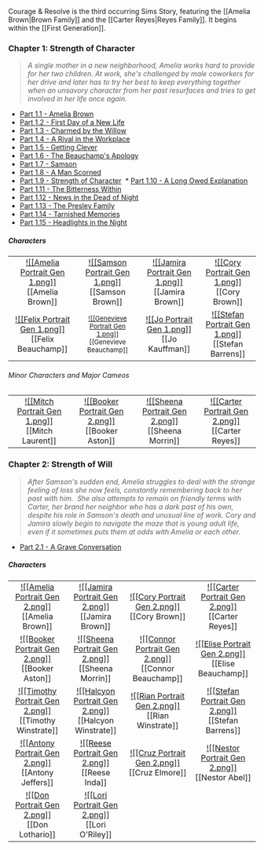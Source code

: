 Courage & Resolve is the third occurring Sims Story, featuring the [[Amelia Brown|Brown Family]] and the [[Carter Reyes|Reyes Family]]. It begins within the [[First Generation]]. 

### Chapter 1: Strength of Character
>*A single mother in a new neighborhood, Amelia works hard to provide for her two children. At work, she's challenged by male coworkers for her drive and later has to try her best to keep everything together when an unsavory character from her past resurfaces and tries to get involved in her life once again.*

* [Part 1.1 - Amelia Brown](https://thesimsofstories.weebly.com/11---amelia-brown.html)
* [Part 1.2 - First Day of a New Life](https://thesimsofstories.weebly.com/12---first-day-of-a-new-life.html)  
* [​Part 1.3 - Charmed by the Willow](https://thesimsofstories.weebly.com/13---charmed-by-the-willow.html)
* [Part 1.4 - A Rival in the Workplace](https://thesimsofstories.weebly.com/14---a-rival-in-the-workplace.html)  
* [​Part 1.5 - Getting Clever](https://thesimsofstories.weebly.com/15---getting-clever.html)  
* [​Part 1.6 - The Beauchamp's Apology](https://thesimsofstories.weebly.com/16---the-beauchamps-apology.html)  
* [​Part 1.7 - Samson](https://thesimsofstories.weebly.com/17---samson.html)  
* [​Part 1.8 - A Man Scorned](https://thesimsofstories.weebly.com/18---a-man-scorned.html)
* [​Part 1.9 - Strength of Character](https://thesimsofstories.weebly.com/19---strength-of-character.html)
 * [Part 1.10 - A Long Owed Explanation](https://thesimsofstories.weebly.com/110---a-long-owed-explanation.html)  
* [Part 1.11 - The Bitterness Within](https://thesimsofstories.weebly.com/111---the-bitterness-within.html)  
* [Part 1.12 - News in the Dead of Night](https://thesimsofstories.weebly.com/112---news-in-the-dead-of-night.html)  
* [Part 1.13 - The Presley Family](https://thesimsofstories.weebly.com/113---the-presley-family.html)   
* [Part 1.14 - Tarnished Memories​](https://thesimsofstories.weebly.com/114---tarnished-memories.html)   
* [Part 1.15 - Headlights in the Night](https://thesimsofstories.weebly.com/115---headlights-in-the-night.html)

##### Characters
| | | | | 
| ------------------------------------------------------------- | -------------------------------------------- | ------------------------------------------ | --------------------------------------------- |
| <center>[![[Amelia Portrait Gen 1.png]]](<Amelia Brown>)<br>[[Amelia Brown]]|<center>[![[Samson Portrait Gen 1.png]]](<Samson Brown>)<br>[[Samson Brown]]| <center>[![[Jamira Portrait Gen 1.png]]](<Jamira Brown>)<br>[[Jamira Brown]]| <center>[![[Cory Portrait Gen 1.png]]](<Cory Brown>)<br>[[Cory Brown]]|
| <center>[![[Felix Portrait Gen 1.png]]](<Felix Beauchamp>)<br>[[Felix Beauchamp]]| <center><font size=2.5>[![[Genevieve Portrait Gen 1.png]]](<Genevieve Beauchamp>)<br>[[Genevieve Beauchamp]]| <center>[![[Jo Portrait Gen 1.png]]](<Jo Kauffman>)<br>[[Jo Kauffman]]| <center>[![[Stefan Portrait Gen 1.png]]](<Stefan Barrens>)<br>[[Stefan Barrens]]|

###### Minor Characters and Major Cameos
| | | | | 
| ------------------------------------------------------------- | -------------------------------------------- | ------------------------------------------ | --------------------------------------------- |
|<center>[![[Mitch Portrait Gen 1.png]]](<Mitch Laurent>)<br>[[Mitch Laurent]]|<center>[![[Booker Portrait Gen 2.png]]](<Booker Aston>)<br>[[Booker Aston]]|<center>[![[Sheena Portrait Gen 2.png]]](<Sheena Morrin>)<br>[[Sheena Morrin]]|<center>[![[Carter Portrait Gen 2.png]]](<Carter Reyes>)<br>[[Carter Reyes]]|

### Chapter 2: Strength of Will
>*After Samson's sudden end, Amelia struggles to deal with the strange feeling of loss she now feels, constantly remembering back to her past with him.  She also attempts to remain on friendly terms with Carter, her brand her neighbor who has a dark past of his own, despite his role in Samson's death and unusual line of work. Cory and Jamira slowly begin to navigate the maze that is young adult life, even if it sometimes puts them at odds with Amelia or each other.*

* [Part 2.1 - A Grave Conversation](https://thesimsofstories.weebly.com/21---a-grave-conversation.html)

##### Characters
| | | | | 
| ------------------------------------------------------------- | -------------------------------------------- | ------------------------------------------ | --------------------------------------------- |
| <center>[![[Amelia Portrait Gen 2.png]]](<Amelia Brown>)<br>[[Amelia Brown]]| <center>[![[Jamira Portrait Gen 2.png]]](<Jamira Brown>)<br>[[Jamira Brown]]| <center>[![[Cory Portrait Gen 2.png]]](<Cory Brown>)<br>[[Cory Brown]]| <center>[![[Carter Portrait Gen 2.png]]](<Carter Reyes>)<br>[[Carter Reyes]]|
| <center>[![[Booker Portrait Gen 2.png]]](<Booker Aston>)<br>[[Booker Aston]]| <center>[![[Sheena Portrait Gen 2.png]]](<Sheena Morrin>)<br>[[Sheena Morrin]]| <center>[![[Connor Portrait Gen 2.png]]](<Connor Beauchamp>)<br>[[Connor Beauchamp]]| <center>[![[Elise Portrait Gen 2.png]]](<Elise Beauchamp>)<br>[[Elise Beauchamp]]|
| <center>[![[Timothy Portrait Gen 2.png]]](<Timothy Winstrate>)<br>[[Timothy Winstrate]]| <center>[![[Halcyon Portrait Gen 2.png]]](<Halcyon Winstrate>)<br>[[Halcyon Winstrate]]| <center>[![[Rian Portrait Gen 2.png]]](<Rian Winstrate>)<br>[[Rian Winstrate]]| <center>[![[Stefan Portrait Gen 2.png]]](<Stefan Barrens>)<br>[[Stefan Barrens]]|
| <center>[![[Antony Portrait Gen 2.png]]](<​Antony Jeffers>)<br>[[Antony Jeffers]]| <center>[![[Reese Portrait Gen 2.png]]](<Reese Inda.md>)<br>[[Reese Inda]]| <center>[![[Cruz Portrait Gen 2.png]]](<Cruz Elmore>)<br>[[Cruz Elmore]]| <center>[![[Nestor Portrait Gen 2.png]]](<Nestor Abel>)<br>[[Nestor Abel]]|
| <center>[![[Don Portrait Gen 2.png]]](<​Don Lothario>)<br>[[Don Lothario]]| <center>[![[Lori Portrait Gen 2.png]]](<​Lori O'Riley>)<br>[[​Lori O'Riley]]|

